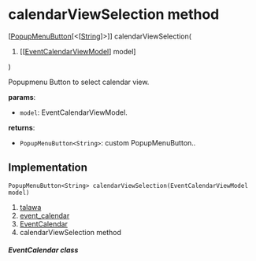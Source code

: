 
<div>

# calendarViewSelection method

</div>


[[PopupMenuButton](https://api.flutter.dev/flutter/material/PopupMenuButton-class.html)[\<[[String](https://api.flutter.dev/flutter/dart-core/String-class.html)]\>]]
calendarViewSelection(

1.  [[[EventCalendarViewModel](../../view_model_after_auth_view_models_event_view_models_event_calendar_view_model/EventCalendarViewModel-class.md)]
    model]

)



Popupmenu Button to select calendar view.

**params**:

-   `model`: EventCalendarViewModel.

**returns**:

-   `PopupMenuButton<String>`: custom PopupMenuButton..



## Implementation

``` language-dart
PopupMenuButton<String> calendarViewSelection(EventCalendarViewModel model) 
```







1.  [talawa](../../index.md)
2.  [event_calendar](../../views_after_auth_screens_events_event_calendar/)
3.  [EventCalendar](../../views_after_auth_screens_events_event_calendar/EventCalendar-class.md)
4.  calendarViewSelection method

##### EventCalendar class








